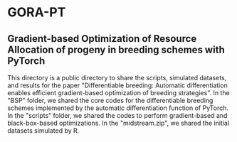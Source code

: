 # GORA-PT
## Gradient-based Optimization of Resource Allocation of progeny in breeding schemes with PyTorch
This directory is a public directory to share the scripts, simulated datasets, and results for the paper "Differentiable breeding: Automatic differentiation enables efficient gradient-based optimization of breeding strategies". 
In the "BSP" folder, we shared the core codes for the differentiable breeding schemes implemented by the automatic differentiation function of PyTorch.
In the "scripts" folder, we shared the codes to perform gradient-based and black-box-based optimizations.
In the "midstream.zip", we shared the initial datasets simulated by R.
